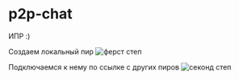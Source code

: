# p2p-chat
ИПР :) 


Создаем локальный пир
![ферст степ](https://sun9-29.userapi.com/impg/hhm-T5YTIcevn1xdQ0YOkvbcpqMnxD5_ijZEaw/T8uEZmuWB1k.jpg?size=1298x184&quality=96&sign=87d7181877aa5166581c85aabe1adf56&type=album)


Подключаемся к нему по ссылке с других пиров
![секонд степ](https://sun9-77.userapi.com/impg/F4Y3EbFXkTbIrS-3d6ySiDeZngyff992bE8j8Q/wftQPSwzIpU.jpg?size=1520x114&quality=96&sign=62313ca640a0c7d64188b28ed2360f53&type=album)

